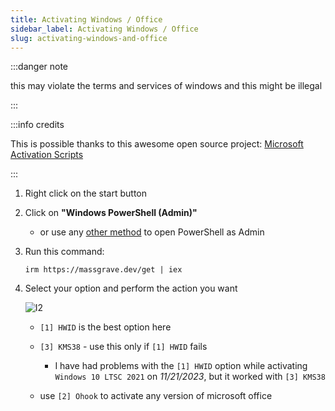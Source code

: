```yaml
---
title: Activating Windows / Office
sidebar_label: Activating Windows / Office
slug: activating-windows-and-office
---
```


:::danger note

this may violate the terms and services of windows and this might be illegal

:::

:::info credits

This is possible thanks to this awesome open source project: [Microsoft Activation Scripts](https://massgrave.dev/index.html)

:::

1. Right click on the start button

2. Click on **"Windows PowerShell (Admin)"**

   - or use any [other method](https://www.makeuseof.com/windows-11-powershell-administrator/) to open PowerShell as Admin

3. Run this command:

   ```
   irm https://massgrave.dev/get | iex
   ```

4. Select your option and perform the action you want

   ![I2](https://cdn.discordapp.com/attachments/1163847683207856178/1176800016225030154/image.png)

   - `[1] HWID` is the best option here
   - `[3] KMS38` - use this only if `[1] HWID` fails

     - I have had problems with the `[1] HWID` option while activating `Windows 10 LTSC 2021` on _11/21/2023_, but it worked with `[3] KMS38`

   - use `[2] Ohook` to activate any version of microsoft office
